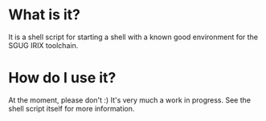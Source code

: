 # What is it?
It is a shell script for starting a shell with a known good environment for the SGUG IRIX toolchain.

# How do I use it?
At the moment, please don't :) It's very much a work in progress. See the shell script itself for more information.